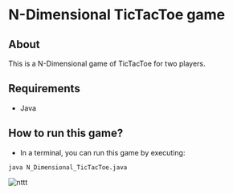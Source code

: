 # N-Dimensional TicTacToe game

## About
This is a N-Dimensional game of TicTacToe for two players.

## Requirements
- Java

## How to run this game?
- In a terminal, you can run this game by executing: 

`java N_Dimensional_TicTacToe.java`

![nttt](https://user-images.githubusercontent.com/86275885/123093105-400f6400-d3f9-11eb-9534-9dd3f28f68dd.png)

